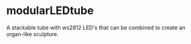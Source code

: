 # modularLEDtube
A stackable tube with ws2812 LED's that can be combined to create an organ-like sculpture.

